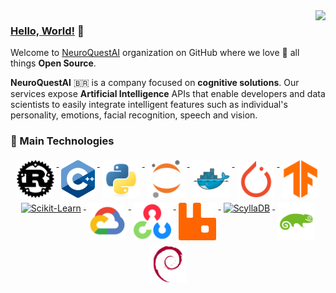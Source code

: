 <img align="right" src="https://visitor-badge.laobi.icu/badge?page_id=NeuroQuestAi">

### [Hello, World!](https://neuroquest.ai/) 👋

Welcome to [NeuroQuestAI](https://neuroquest.ai/) organization on GitHub where we love :orange_heart: all things **Open Source**.

**NeuroQuestAI** 🇧🇷 is a company focused on **cognitive solutions**. Our services expose **Artificial Intelligence** APIs that enable developers 
and data scientists to easily integrate intelligent features such as individual's personality, emotions, facial recognition, speech and vision.

### 🧰 Main Technologies

<p align="center">
  
<a href="https://www.rust-lang.org/" target="_blank" rel="noreferrer"> 
  <img src="https://raw.githubusercontent.com/devicons/devicon/master/icons/rust/rust-plain.svg" 
       alt="Rust" height="60" style="vertical-align:top; margin:4px"></a><a href="https://www.rust-lang.org/" target="_blank" rel="noreferrer"> 
  
<a href="https://isocpp.org/" target="_blank" rel="noreferrer"> 
  <img src="https://raw.githubusercontent.com/edersoncorbari/edersoncorbari.github.io/master/assets/images/cpp-logo.png" 
       alt="C++" height="60" style="vertical-align:top; margin:4px"></a><a href="https://isocpp.org/" target="_blank" rel="noreferrer"> 
  
<a href="https://www.python.org" target="_blank" rel="noreferrer"> 
  <img src="https://raw.githubusercontent.com/devicons/devicon/master/icons/python/python-original.svg" 
       alt="Python" height="60" style="vertical-align:top; margin:4px"></a><a href="https://www.python.org" target="_blank" rel="noreferrer"> 
  
<a href="https://jupyter.org/" target="_blank" rel="noreferrer"> 
  <img src="https://raw.githubusercontent.com/devicons/devicon/master/icons/jupyter/jupyter-original.svg" 
       alt="Jupyter" height="60" style="vertical-align:top; margin:4px"></a><a href="https://jupyter.org/" target="_blank" rel="noreferrer"> 
  
<a href="https://www.docker.com/" target="_blank" rel="noreferrer"> 
  <img src="https://raw.githubusercontent.com/devicons/devicon/master/icons/docker/docker-original.svg" 
       alt="Docker" height="60" style="vertical-align:top; margin:4px"></a><a href="https://www.docker.com/" target="_blank" rel="noreferrer"> 

<a href="https://pytorch.org/" target="_blank" rel="noreferrer"> 
  <img src="https://raw.githubusercontent.com/devicons/devicon/master/icons/pytorch/pytorch-original.svg" 
       alt="RabbitMQ" height="60" style="vertical-align:top; margin:4px"></a><a href="https://pytorch.org/" target="_blank" rel="noreferrer">   

<a href="https://www.tensorflow.org/" target="_blank" rel="noreferrer"> 
  <img src="https://raw.githubusercontent.com/devicons/devicon/master/icons/tensorflow/tensorflow-original.svg" 
       alt="TensorFlow" height="60" style="vertical-align:top; margin:4px"></a><a href="https://www.tensorflow.org/" target="_blank" rel="noreferrer"> 
  
<a href="https://scikit-learn.org/" target="_blank" rel="noreferrer"> 
  <img src="https://raw.githubusercontent.com/scikit-learn/scikit-learn/main/doc/logos/scikit-learn-logo-notext.png" 
       alt="Scikit-Learn" height="60" style="vertical-align:top; margin:4px"></a><a href="https://scikit-learn.org/" target="_blank" rel="noreferrer"> 

<a href="https://cloud.google.com/" target="_blank" rel="noreferrer"> 
  <img src="https://raw.githubusercontent.com/devicons/devicon/master/icons/googlecloud/googlecloud-original.svg" 
       alt="Google Cloud" height="60" style="vertical-align:top; margin:4px"></a><a href="https://cloud.google.com/" target="_blank" rel="noreferrer"> 
  
<a href="https://www.opencv.org/" target="_blank" rel="noreferrer"> 
  <img src="https://raw.githubusercontent.com/devicons/devicon/master/icons/opencv/opencv-original.svg" 
       alt="OpenCV" height="60" style="vertical-align:top; margin:4px"></a><a href="https://www.opencv.org/" target="_blank" rel="noreferrer">   

<a href="https://www.rabbitmq.com/" target="_blank" rel="noreferrer"> 
  <img src="https://raw.githubusercontent.com/edersoncorbari/edersoncorbari.github.io/master/assets/images/rabbitmq-2.png" 
       alt="RabbitMQ" height="60" style="vertical-align:top; margin:4px"></a><a href="https://www.rabbitmq.com/" target="_blank" rel="noreferrer">   

<a href="https://www.scylladb.com/" target="_blank" rel="noreferrer"> 
  <img src="https://avatars.githubusercontent.com/u/14364730?s=200&v=4" 
       alt="ScyllaDB" height="60" style="vertical-align:top; margin:4px"></a><a href="https://www.scylladb.com/" target="_blank" rel="noreferrer">   

<a href="https://www.opensuse.org/" target="_blank" rel="noreferrer"> 
  <img src="https://raw.githubusercontent.com/devicons/devicon/master/icons/opensuse/opensuse-original.svg" 
       alt="OpenSuse Linux" height="60" style="vertical-align:top; margin:4px"></a><a href="https://www.opensuse.org/" target="_blank" rel="noreferrer">   
         
 <a href="https://www.debian.org/" target="_blank" rel="noreferrer"> 
  <img src="https://raw.githubusercontent.com/devicons/devicon/master/icons/debian/debian-original.svg" 
       alt="Debian Linux" height="60" style="vertical-align:top; margin:4px"></a><a href="https://www.debian.org/" target="_blank" rel="noreferrer">   
  
</p>

